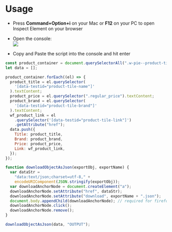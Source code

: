 # Usage

- Press **Command+Option+i** on your Mac or **F12** on your PC to open Inspect Element on your browser

- Open the console:\
![](https://github.com/DWWF/Wholefoods/blob/7bffc54a740beb93d3432b9d74adf38824900dcb/Screenshot%202022-06-26%20050351.png)
- Copy and Paste the script into the console and hit enter
```javascript
const product_container = document.querySelectorAll(".w-pie--product-tile"); //Product Container
let data = [];

product_container.forEach((el) => {
  product_title = el.querySelector(
    '[data-testid="product-tile-name"]'
  ).textContent;
  product_price = el.querySelector(".regular_price").textContent;
  product_brand = el.querySelector(
    '[data-testid="product-tile-brand"]'
  ).textContent;
  wf_product_link = el
    .querySelector('[data-testid="product-tile-link"]')
    .getAttribute("href");
  data.push({
    Title: product_title,
    Brand: product_brand,
    Price: product_price,
    Link: wf_product_link,
  });
});

function downloadObjectAsJson(exportObj, exportName) {
  var dataStr =
    "data:text/json;charset=utf-8," +
    encodeURIComponent(JSON.stringify(exportObj));
  var downloadAnchorNode = document.createElement("a");
  downloadAnchorNode.setAttribute("href", dataStr);
  downloadAnchorNode.setAttribute("download", exportName + ".json");
  document.body.appendChild(downloadAnchorNode); // required for firefox
  downloadAnchorNode.click();
  downloadAnchorNode.remove();
}

downloadObjectAsJson(data, "OUTPUT");
```
